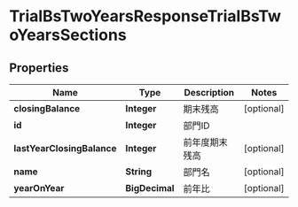 

# TrialBsTwoYearsResponseTrialBsTwoYearsSections


## Properties

| Name | Type | Description | Notes |
|------------ | ------------- | ------------- | -------------|
|**closingBalance** | **Integer** | 期末残高 |  [optional] |
|**id** | **Integer** | 部門ID |  |
|**lastYearClosingBalance** | **Integer** | 前年度期末残高 |  [optional] |
|**name** | **String** | 部門名 |  [optional] |
|**yearOnYear** | **BigDecimal** | 前年比 |  [optional] |



